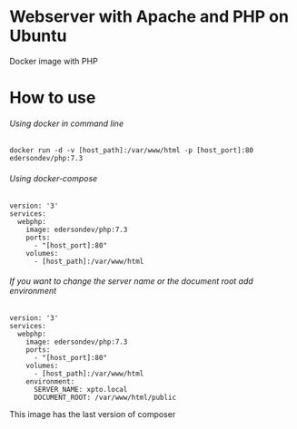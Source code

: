 # Webserver with Apache and PHP on Ubuntu
Docker image with PHP

# How to use
###### Using docker in command line
```
docker run -d -v [host_path]:/var/www/html -p [host_port]:80 edersondev/php:7.3
```

###### Using docker-compose
```
version: '3'
services:
  webphp:
    image: edersondev/php:7.3
    ports:
      - "[host_port]:80"
    volumes:
      - [host_path]:/var/www/html

```

###### If you want to change the server name or the document root add environment
```
version: '3'
services:
  webphp:
    image: edersondev/php:7.3
    ports:
      - "[host_port]:80"
    volumes:
      - [host_path]:/var/www/html
    environment:
      SERVER_NAME: xpto.local
      DOCUMENT_ROOT: /var/www/html/public
```

This image has the last version of composer
